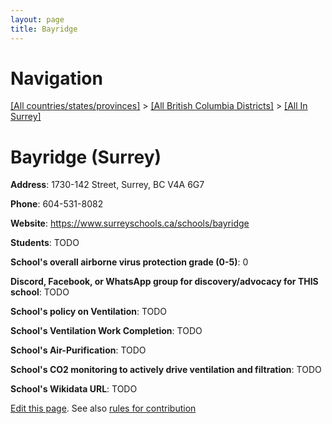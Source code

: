 ```yaml
---
layout: page
title: Bayridge
---
```

# Navigation

[[All countries/states/provinces]](../../..) > [[All British Columbia Districts]](../..) > [[All In Surrey]](..)

# Bayridge (Surrey)

**Address**: 1730-142 Street, Surrey, BC V4A 6G7

**Phone**: 604-531-8082

**Website**: <https://www.surreyschools.ca/schools/bayridge>

**Students**: TODO

**School's overall airborne virus protection grade (0-5)**: 0

**Discord, Facebook, or WhatsApp group for discovery/advocacy for THIS school**: TODO

**School's policy on Ventilation**: TODO

**School's Ventilation Work Completion**: TODO

**School's Air-Purification**: TODO

**School's CO2 monitoring to actively drive ventilation and filtration**: TODO

**School's Wikidata URL**: TODO


[Edit this page](https://github.com/ventilate-schools/BC/edit/main/./Surrey/Bayridge.md). See also [rules for contribution](../../../contribution-rules/)